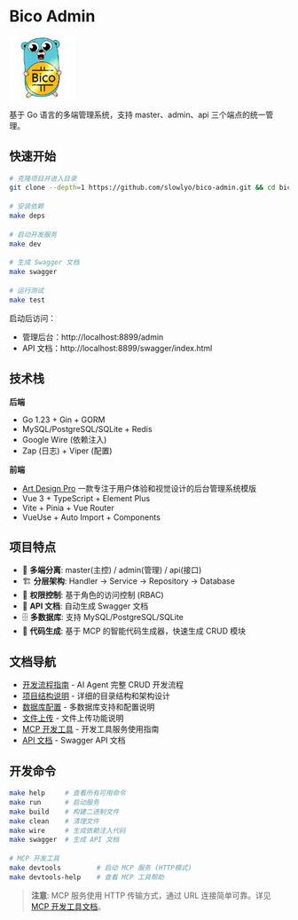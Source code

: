 # Bico Admin

<img width=120 src="./web/src/assets/img/common/logo.png"/>
<br>

基于 Go 语言的多端管理系统，支持 master、admin、api 三个端点的统一管理。

## 快速开始

```bash
# 克隆项目并进入目录
git clone --depth=1 https://github.com/slowlyo/bico-admin.git && cd bico-admin

# 安装依赖
make deps

# 启动开发服务
make dev

# 生成 Swagger 文档
make swagger

# 运行测试
make test
```

启动后访问：
- 管理后台：http://localhost:8899/admin
- API 文档：http://localhost:8899/swagger/index.html

## 技术栈

**后端**
- Go 1.23 + Gin + GORM
- MySQL/PostgreSQL/SQLite + Redis
- Google Wire (依赖注入)
- Zap (日志) + Viper (配置)

**前端**
- [Art Design Pro](https://github.com/Daymychen/art-design-pro) 一款专注于用户体验和视觉设计的后台管理系统模版
- Vue 3 + TypeScript + Element Plus
- Vite + Pinia + Vue Router
- VueUse + Auto Import + Components

## 项目特点

- 🎯 **多端分离**: master(主控) / admin(管理) / api(接口)
- 🏗️ **分层架构**: Handler → Service → Repository → Database
- 🔐 **权限控制**: 基于角色的访问控制 (RBAC)
- 📝 **API 文档**: 自动生成 Swagger 文档
- 🗄️ **多数据库**: 支持 MySQL/PostgreSQL/SQLite
- 🤖 **代码生成**: 基于 MCP 的智能代码生成器，快速生成 CRUD 模块

## 文档导航

- [开发流程指南](docs/development-guide.md) - AI Agent 完整 CRUD 开发流程
- [项目结构说明](docs/project-structure.md) - 详细的目录结构和架构设计
- [数据库配置](docs/database.md) - 多数据库支持和配置说明
- [文件上传](docs/file-upload.md) - 文件上传功能说明
- [MCP 开发工具](docs/mcp-devtools.md) - 开发工具服务使用指南
- [API 文档](docs/swagger.json) - Swagger API 文档

## 开发命令

```bash
make help     # 查看所有可用命令
make run      # 启动服务
make build    # 构建二进制文件
make clean    # 清理文件
make wire     # 生成依赖注入代码
make swagger  # 生成 API 文档

# MCP 开发工具
make devtools         # 启动 MCP 服务 (HTTP模式)
make devtools-help    # 查看 MCP 工具帮助
```

> **注意**: MCP 服务使用 HTTP 传输方式，通过 URL 连接简单可靠。详见 [MCP 开发工具文档](docs/mcp-devtools.md)。